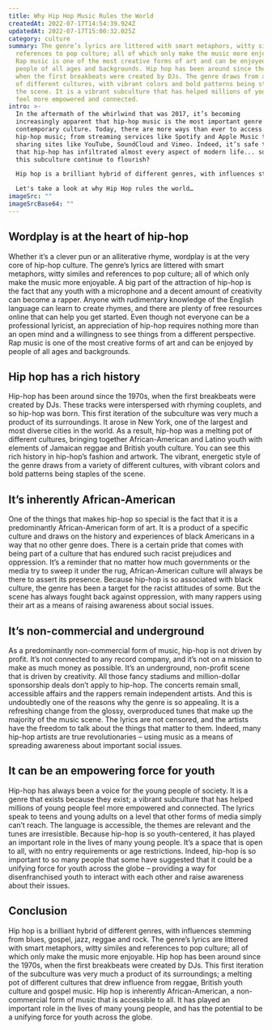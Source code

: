 ```yaml
---
title: Why Hip Hop Music Rules the World
createdAt: 2022-07-17T14:54:39.924Z
updatedAt: 2022-07-17T15:00:32.025Z
category: culture
summary: The genre’s lyrics are littered with smart metaphors, witty similes and
  references to pop culture; all of which only make the music more enjoyable.
  Rap music is one of the most creative forms of art and can be enjoyed by
  people of all ages and backgrounds. Hip hop has been around since the 1970s,
  when the first breakbeats were created by DJs. The genre draws from a variety
  of different cultures, with vibrant colors and bold patterns being staples of
  the scene. It is a vibrant subculture that has helped millions of young people
  feel more empowered and connected.
intro: >-
  In the aftermath of the whirlwind that was 2017, it’s becoming
  increasingly apparent that hip-hop music is the most important genre in
  contemporary culture. Today, there are more ways than ever to access and enjoy
  hip-hop music; from streaming services like Spotify and Apple Music to video
  sharing sites like YouTube, SoundCloud and Vimeo. Indeed, it’s safe to say
  that hip-hop has infiltrated almost every aspect of modern life... so why does
  this subculture continue to flourish? 

  Hip hop is a brilliant hybrid of different genres, with influences stemming from blues, gospel, jazz, reggae and rock. Its explosive popularity can be attributed to a number of factors: its wordplay ethos; its roots as an African-American art form; its non-commercial nature as an underground scene; and its potential as a unifying force for disenfranchised youth across the globe.

  Let's take a look at why Hip Hop rules the world…
imageSrc: ""
imageSrcBase64: ""
---
```


## Wordplay is at the heart of hip-hop

Whether it’s a clever pun or an alliterative rhyme, wordplay is at the very core of hip-hop culture. The genre’s lyrics are littered with smart metaphors, witty similes and references to pop culture; all of which only make the music more enjoyable.
A big part of the attraction of hip-hop is the fact that any youth with a microphone and a decent amount of creativity can become a rapper. Anyone with rudimentary knowledge of the English language can learn to create rhymes, and there are plenty of free resources online that can help you get started.
Even though not everyone can be a professional lyricist, an appreciation of hip-hop requires nothing more than an open mind and a willingness to see things from a different perspective. Rap music is one of the most creative forms of art and can be enjoyed by people of all ages and backgrounds.

## Hip hop has a rich history

Hip-hop has been around since the 1970s, when the first breakbeats were created by DJs. These tracks were interspersed with rhyming couplets, and so hip-hop was born.
This first iteration of the subculture was very much a product of its surroundings. It arose in New York, one of the largest and most diverse cities in the world. As a result, hip-hop was a melting pot of different cultures, bringing together African-American and Latino youth with elements of Jamaican reggae and British youth culture.
You can see this rich history in hip-hop’s fashion and artwork. The vibrant, energetic style of the genre draws from a variety of different cultures, with vibrant colors and bold patterns being staples of the scene.

## It’s inherently African-American

One of the things that makes hip-hop so special is the fact that it is a predominantly African-American form of art. It is a product of a specific culture and draws on the history and experiences of black Americans in a way that no other genre does.
There is a certain pride that comes with being part of a culture that has endured such racist prejudices and oppression. It’s a reminder that no matter how much governments or the media try to sweep it under the rug, African-American culture will always be there to assert its presence.
Because hip-hop is so associated with black culture, the genre has been a target for the racist attitudes of some. But the scene has always fought back against oppression, with many rappers using their art as a means of raising awareness about social issues.

## It’s non-commercial and underground

As a predominantly non-commercial form of music, hip-hop is not driven by profit. It’s not connected to any record company, and it’s not on a mission to make as much money as possible. It’s an underground, non-profit scene that is driven by creativity.
All those fancy stadiums and million-dollar sponsorship deals don’t apply to hip-hop. The concerts remain small, accessible affairs and the rappers remain independent artists.
And this is undoubtedly one of the reasons why the genre is so appealing. It is a refreshing change from the glossy, overproduced tunes that make up the majority of the music scene. The lyrics are not censored, and the artists have the freedom to talk about the things that matter to them.
Indeed, many hip-hop artists are true revolutionaries – using music as a means of spreading awareness about important social issues.

## It can be an empowering force for youth

Hip-hop has always been a voice for the young people of society. It is a genre that exists because they exist; a vibrant subculture that has helped millions of young people feel more empowered and connected.
The lyrics speak to teens and young adults on a level that other forms of media simply can’t reach. The language is accessible, the themes are relevant and the tunes are irresistible.
Because hip-hop is so youth-centered, it has played an important role in the lives of many young people. It’s a space that is open to all, with no entry requirements or age restrictions.
Indeed, hip-hop is so important to so many people that some have suggested that it could be a unifying force for youth across the globe – providing a way for disenfranchised youth to interact with each other and raise awareness about their issues.

## Conclusion

Hip hop is a brilliant hybrid of different genres, with influences stemming from blues, gospel, jazz, reggae and rock. The genre’s lyrics are littered with smart metaphors, witty similes and references to pop culture; all of which only make the music more enjoyable.
Hip hop has been around since the 1970s, when the first breakbeats were created by DJs. This first iteration of the subculture was very much a product of its surroundings; a melting pot of different cultures that drew influence from reggae, British youth culture and gospel music.
Hip hop is inherently African-American, a non-commercial form of music that is accessible to all. It has played an important role in the lives of many young people, and has the potential to be a unifying force for youth across the globe.
